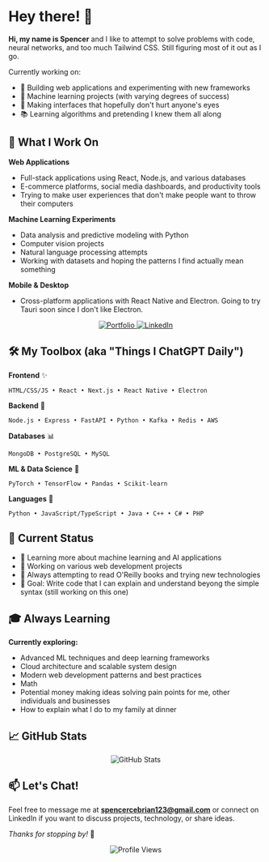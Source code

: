 # Hey there! 👋

**Hi, my name is Spencer** and I like to attempt to solve problems with code, neural networks, and too much Tailwind CSS. Still figuring most of it out as I go.

Currently working on:
- 🔧 Building web applications and experimenting with new frameworks
- 🤖 Machine learning projects (with varying degrees of success)
- 🎨 Making interfaces that hopefully don't hurt anyone's eyes
- 📚 Learning algorithms and pretending I knew them all along

## 🚀 What I Work On

**Web Applications**
- Full-stack applications using React, Node.js, and various databases
- E-commerce platforms, social media dashboards, and productivity tools
- Trying to make user experiences that don't make people want to throw their computers

**Machine Learning Experiments** 
- Data analysis and predictive modeling with Python
- Computer vision projects
- Natural language processing attempts
- Working with datasets and hoping the patterns I find actually mean something

**Mobile & Desktop**
- Cross-platform applications with React Native and Electron. Going to try Tauri soon since I don't like Electron.

<p align="center">
  <a href="https://cebrian.spencerjireh.com/" target="_blank">
    <img src="https://img.shields.io/badge/Portfolio-Check%20it%20out!-blue?style=for-the-badge&logo=github" alt="Portfolio"/>
  </a>
  <a href="https://www.linkedin.com/in/spencer-jireh-cebrian/" target="_blank">
    <img src="https://img.shields.io/badge/LinkedIn-Let's%20connect!-0077B5?style=for-the-badge&logo=linkedin" alt="LinkedIn"/>
  </a>
</p>

## 🛠️ My Toolbox (aka "Things I ChatGPT Daily")

**Frontend** ✨
```
HTML/CSS/JS • React • Next.js • React Native • Electron
```

**Backend** 🔧
```
Node.js • Express • FastAPI • Python • Kafka • Redis • AWS
```

**Databases** 📊
```
MongoDB • PostgreSQL • MySQL
```

**ML & Data Science** 🤖
```
PyTorch • TensorFlow • Pandas • Scikit-learn
```

**Languages** 💬
```
Python • JavaScript/TypeScript • Java • C++ • C# • PHP
```

## 🚀 Current Status

- 🌱 Learning more about machine learning and AI applications
- 🔭 Working on various web development projects
- 📖 Always attempting to read O'Reilly books and trying new technologies
- 🎯 Goal: Write code that I can explain and understand beyong the simple syntax (still working on this one)

## 🎓 Always Learning

**Currently exploring:**
- Advanced ML techniques and deep learning frameworks
- Cloud architecture and scalable system design
- Modern web development patterns and best practices
- Math
- Potential money making ideas solving pain points for me, other individuals and businesses
- How to explain what I do to my family at dinner

## 📈 GitHub Stats

<p align="center">
  <img src="https://github-readme-stats.vercel.app/api?username=spencerjirehcebrian&show_icons=true&theme=radical" alt="GitHub Stats" />
</p>

## 📫 Let's Chat!

Feel free to message me at **spencercebrian123@gmail.com** or connect on LinkedIn if you want to discuss projects, technology, or share ideas.

*Thanks for stopping by!* 🚀

<p align="center">
  <img src="https://komarev.com/ghpvc/?username=spencerjirehcebrian&label=Profile%20views&color=brightgreen&style=flat" alt="Profile Views" />
</p>
